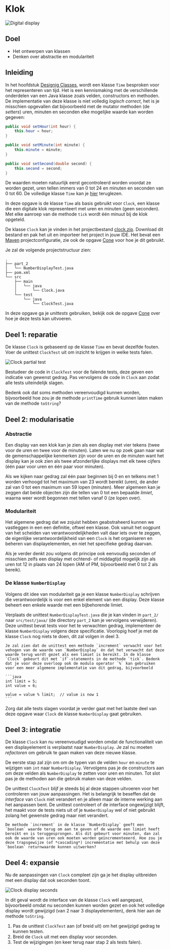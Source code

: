 # Klok

![Digital display](images/clock_display.png)

## Doel

-   Het ontwerpen van klassen
-   Denken over abstractie en modulariteit

## Inleiding

In het hoofdstuk [Designig Classes](https://books.trinket.io/thinkjava2/chapter11.html), wordt een klasse `Time` besproken voor het representeren van tijd. Het is een kennismaking met de verschillende onderdelen van een Java klasse zoals velden, constructors en methoden. De implementatie van deze klasse is niet volledig *logisch correct*, het is je misschien opgevallen dat bijvoorbeeld met de mutator methoden (de *setters*) uren, minuten en seconden elke mogelijke waarde kan worden gegeven:

```java
public void setHour(int hour) {
    this.hour = hour;
}

public void setMinute(int minute) {
    this.minute = minute;
}

public void setSecond(double second) {
    this.second = second;
}
```

De waarden moeten natuurlijk eerst gecontroleerd worden voordat ze worden gezet, uren tellen immers van 0 tot 24 en minuten en seconden van 0 tot 60. De volledige klasse `Time` kan je [hier](https://github.com/ChrisMayfield/ThinkJavaCode2/blob/master/ch11/Time.java) teruglezen.

In deze opgave is de klasse `Time` als basis gebruikt voor `Clock`, een klasse die een digitale klok representeert met uren en minuten (geen seconden). Met elke aanroep van de methode `tick` wordt één minuut bij de klok opgeteld.

De klasse `Clock` kan je vinden in het projectbestand <a href="../../projects/clock.zip">clock.zip</a>. Download dit bestand en pak het uit en importeer het project in jouw IDE. Het bevat een [Maven](https://maven.apache.org/) projectconfiguratie, zie ook de opgave [Cone](/exercises/cone/index) voor hoe je dit gebruikt.

Je zal de volgende projectstructuur zien:

```text
.
├── part_2
│   └── NumberDisplayTest.java
├── pom.xml
└── src
    ├── main
    │   └── java
    │       └── Clock.java
    └── test
        └── java
            └── ClockTest.java
```

 In deze opgave ga je *unittests* gebruiken, bekijk ook de opgave [Cone](/exercises/cone/index) over hoe je deze tests kan uitvoeren.

## Deel 1: reparatie

De klasse `Clock` is gebaseerd op de klasse `Time` en bevat dezelfde fouten. Voer de unittest `ClockTest` uit om inzicht te krijgen in welke tests falen.

![Clock partial test](images/intellij_clock_test_partial.png)

Bestudeer de code in `ClockTest` voor de falende tests, deze geven een indicatie van gewenst gedrag. Pas vervolgens de code in `Clock` aan zodat alle tests uiteindelijk slagen.

Bedenk ook dat soms methoden vereenvoudigd kunnen worden, bijvoorbeeld hoe zou je de methode `printTime` gebruik kunnen laten maken van de methode `toString`?

## Deel 2: modularisatie

### Abstractie

Een display van een klok kan je zien als een display met vier tekens (twee voor de uren en twee voor de minuten). Laten we nu op zoek gaan naar wat de gemenschappelijke kenmerken zijn voor de uren en de minuten want het display kan je ook zien als twee afzonderlijke displays met elk twee cijfers (één paar voor uren en één paar voor minuten).

Als we kijken naar gedrag zal één paar beginnen bij 0 en en telkens met 1 worden verhoogd tot het maximum van 23 wordt bereikt (uren), de ander zal van 0 tot een maximum van 59 lopen (minuten). Meer algemeen kan je zeggen dat beide objecten zijn die tellen van 0 tot een bepaalde *limiet*, waarna weer wordt begonnen met tellen vanaf 0 (ze lopen over).

### Modulariteit

Het algemene gedrag dat we zojuist hebben geabstraheerd kunnen we vastleggen in een een definitie, oftwel een klasse. Ook vanuit het oogpunt van het scheiden van verantwoordelijkheden valt daar iets over te zeggen, de eigenlijke verantwoordelijkheid van een `Clock` is het organiseren en beheren van displayelementen, en niet het specifieke gedrag daarvan.

Als je verder denkt zou volgens dit principe ook eenvoudig seconden of misschien zelfs een display met ochtend- of middagtijd mogelijk zijn als uren tot 12 in plaats van 24 lopen (AM of PM, bijvoorbeeld met 0 tot 2 als bereik).

### De klasse `NumberDisplay`

Volgens dit idee van modulariteit ga je een klasse `NumberDisplay` schrijven die verantwoordelijk is voor een enkel element van een display. Deze klasse beheert een enkele waarde met een bijbehorende limiet.

Verplaats de unittest `NumberDisplayTest.java` die je kan vinden in `part_2/` naar `src/test/java/` (de directory `part_2` kan je vervolgens verwijderen). Deze unittest bevat tests voor het te verwachten gedrag, implementeer de klasse `NumberDisplay` volgens deze specificatie. Voorlopig hoef je met de klasse `Clock` nog niets te doen, dit zal volgen in deel 3.

````{tip}
Je zal zien dat de unittest een methode `increment` verwacht voor het vehogen van de waarde van `NumberDisplay` én dat het verwacht dat deze waarde terug wordt gezet als een limiet is bereikt. In de klasse `Clock` gebeurt dit met `if`-statements in de methode `tick`. Bedenk dat je voor deze overloop ook de modulo operator `%` kan gebruiken voor een meer algemene implementatie van dit gedrag, bijvoorbeeld

```java
int limit = 5;
int value = 6;

value = value % limit;  // value is now 1
```
````

Zorg dat alle tests slagen voordat je verder gaat met het laatste deel van deze opgave waar `Clock` de klasse `NumberDisplay` gaat gebruiken.

## Deel 3: integratie

De klasse `Clock` kan nu vereenvoudigd worden omdat de functionaliteit van een displayelement is verplaatst naar `NumberDisplay`. Je zal nu moeten *refactoren* om gebruik te gaan maken van deze nieuwe klasse.

De eerste stap zal zijn om om de typen van de velden `hour` en `minute` te wijzigen van `int` naar `NumberDisplay`. Vervolgens pas je de constructors aan om deze velden als `NumberDisplay` te zetten voor uren en minuten. Tot slot pas je de methoden aan die gebruik maken van deze velden.

De unittest `ClockTest` blijf je steeds bij al deze stappen uitvoeren voor het controleren van jouw aanpassingen. Het is belangrijk te beseffen dat de *interface* van `Clock` niet verandert en je alleen maar de interne werking aan het aanpassen bent. De unittest controleert of de interface ongewijzigt blijft, het maakt voor de tests niets uit of je `NumberDisplay` wel of niet gebruikt zolang het gewenste gedrag maar niet verandert.

````{admonition} Trapsgewijs verhogen
De methode `increment` in de klasse `NumberDisplay` geeft een `boolean` waarde terug om aan te geven of de waarde een limiet heeft bereikt en is teruggesprongen. Als dit gebeurt voor minuten, dan zal ook de waarde van uren ook moeten worden geïncrementeeerd. Hoe zou je deze trapsgewijze (of *cascading*) incrementatie met behulp van deze `boolean` returnwaarde kunnen uitwerken?
````

## Deel 4: expansie

Nu de aanpassingen van `Clock` compleet zijn ga je het display uitbreiden met een display dat ook seconden toont.

![Clock display seconds](images/clock_display_seconds.png)

In dit geval wordt de interface van de klasse `Clock` wél aangepast, bijvoorbeeld omdat nu seconden kunnen worden gezet en ook het volledige display wordt gewijzigd (van 2 naar 3 displayelementen), denk hier aan de methode `toString`.

1.  Pas de unittest `ClockTest` aan (of breid uit) om het gewijzigd gedrag te kunnen testen.
2.  Breid de `Clock` uit met een display voor seconden.
3.  Test de wijzigingen (en keer terug naar stap 2 als tests falen).